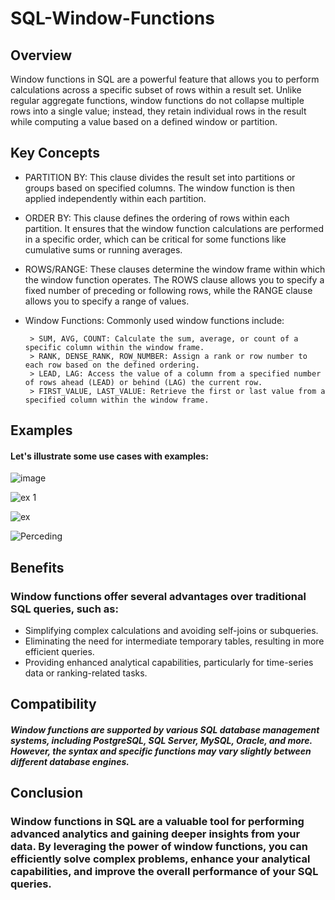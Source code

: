# SQL-Window-Functions

## Overview

Window functions in SQL are a powerful feature that allows you to perform calculations across a specific subset of rows within a result set. Unlike regular aggregate functions, window functions do not collapse multiple rows into a single value; instead, they retain individual rows in the result while computing a value based on a defined window or partition.

## Key Concepts

- PARTITION BY: This clause divides the result set into partitions or groups based on specified columns. The window function is then applied independently within each partition.

- ORDER BY: This clause defines the ordering of rows within each partition. It ensures that the window function calculations are performed in a specific order, which can be critical for some functions like cumulative sums or running averages.

- ROWS/RANGE: These clauses determine the window frame within which the window function operates. The ROWS clause allows you to specify a fixed number of preceding or following rows, while the RANGE clause allows you to specify a range of values.

- Window Functions: Commonly used window functions include:

       > SUM, AVG, COUNT: Calculate the sum, average, or count of a specific column within the window frame.
       > RANK, DENSE_RANK, ROW_NUMBER: Assign a rank or row number to each row based on the defined ordering.
       > LEAD, LAG: Access the value of a column from a specified number of rows ahead (LEAD) or behind (LAG) the current row.
       > FIRST_VALUE, LAST_VALUE: Retrieve the first or last value from a specified column within the window frame.


## Examples
#### Let's illustrate some use cases with examples:

![image](https://github.com/izhangit/SQL-Window-Functions/assets/108143680/d9faea96-d4f4-41bc-b91d-00dabf8691ed)


![ex 1](https://github.com/izhangit/SQL-Window-Functions/assets/108143680/36bedf87-f47b-433e-bcc2-2bf6fdb3deb9)


![ex](https://github.com/izhangit/SQL-Window-Functions/assets/108143680/2202d323-bc56-4614-9d90-9509d898e421)


![Perceding](https://github.com/izhangit/SQL-Window-Functions/assets/108143680/17e40ac1-ac1b-43d8-98a7-a7c36f215c49)



## Benefits
### Window functions offer several advantages over traditional SQL queries, such as:

- Simplifying complex calculations and avoiding self-joins or subqueries.
- Eliminating the need for intermediate temporary tables, resulting in more efficient queries.
- Providing enhanced analytical capabilities, particularly for time-series data or ranking-related tasks.

## Compatibility
##### Window functions are supported by various SQL database management systems, including PostgreSQL, SQL Server, MySQL, Oracle, and more. However, the syntax and specific functions may vary slightly between different database engines.



## Conclusion
### Window functions in SQL are a valuable tool for performing advanced analytics and gaining deeper insights from your data. By leveraging the power of window functions, you can efficiently solve complex problems, enhance your analytical capabilities, and improve the overall performance of your SQL queries.

